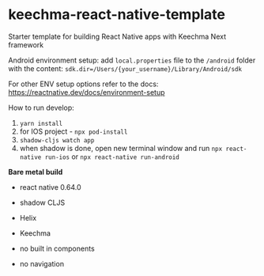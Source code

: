# keechma-react-native-template

Starter template for building React Native apps with Keechma Next framework

Android environment setup:
add `local.properties` file to the `/android` folder with the content:
`sdk.dir=/Users/{your_username}/Library/Android/sdk`

For other ENV setup options refer to the docs:
https://reactnative.dev/docs/environment-setup

How to run develop:

1. `yarn install`
2. for IOS project - `npx pod-install`
3. `shadow-cljs watch app`
4. when shadow is done, open new terminal window and run `npx react-native run-ios` or `npx react-native run-android`

**Bare metal build**

- react native 0.64.0
- shadow CLJS
- Helix
- Keechma

- no built in components
- no navigation

